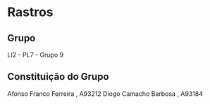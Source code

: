 # Rastros 

## Grupo

LI2 - PL7 - Grupo 9

## Constituição do Grupo

Afonso Franco Ferreira , A93212
Diogo Camacho Barbosa , A93184